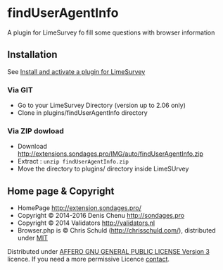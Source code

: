 findUserAgentInfo
==================

A plugin for LimeSurvey fo fill some questions with browser information

## Installation

See [Install and activate a plugin for LimeSurvey](http://extensions.sondages.pro/install-and-activate-a-plugin-for-limesurvey.html)

### Via GIT
- Go to your LimeSurvey Directory (version up to 2.06 only)
- Clone in plugins/findUserAgentInfo directory

### Via ZIP dowload
- Download <http://extensions.sondages.pro/IMG/auto/findUserAgentInfo.zip>
- Extract : `unzip findUserAgentInfo.zip`
- Move the directory to plugins/ directory inside LimeSUrvey

## Home page & Copyright
- HomePage <http://extension.sondages.pro/>
- Copyright © 2014-2016 Denis Chenu <http://sondages.pro>
- Copyright © 2014 Validators <http://validators.nl>
- Browser.php is © Chris Schuld (http://chrisschuld.com/), distributed under [MIT](https://github.com/cbschuld/Browser.php/blob/master/LICENSE.md)

Distributed under [AFFERO GNU GENERAL PUBLIC LICENSE Version 3](http://www.gnu.org/licenses/agpl.txt) licence.
If you need a more permissive Licence [contact](http://extensions.sondages.pro/about/contact.html).
